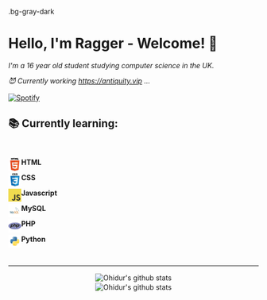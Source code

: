 .bg-gray-dark

# Hello, I'm Ragger - Welcome! 👋

_I'm a 16 year old student studying computer science in the UK._

_😈 Currently working https://antiquity.vip ..._
<br />
<br />
[![Spotify](https://my-site-omega.vercel.app/api/spotify)](https://open.spotify.com/user/hkgmzhjemhzlah3aizhv3jcsp)
<br />
## 📚 Currently learning:
<br />

**HTML** <img align="left" alt="HTML5" width="26px" src="https://raw.githubusercontent.com/github/explore/80688e429a7d4ef2fca1e82350fe8e3517d3494d/topics/html/html.png" />

**CSS** <img align="left" alt="CSS3" width="26px" src="https://raw.githubusercontent.com/github/explore/80688e429a7d4ef2fca1e82350fe8e3517d3494d/topics/css/css.png" />

**Javascript** <img align="left" alt="JavaScript" width="26px" src="https://raw.githubusercontent.com/github/explore/80688e429a7d4ef2fca1e82350fe8e3517d3494d/topics/javascript/javascript.png" />

**MySQL** <img align="left" alt="MySQL" width="26px" src="https://raw.githubusercontent.com/github/explore/80688e429a7d4ef2fca1e82350fe8e3517d3494d/topics/mysql/mysql.png" />

**PHP** <img align="left" alt="MySQL" width="26px" src="https://raw.githubusercontent.com/github/explore/80688e429a7d4ef2fca1e82350fe8e3517d3494d/topics/php/php.png" />

**Python** <img align="left" alt="CSS3" width="26px" src="https://raw.githubusercontent.com/github/explore/80688e429a7d4ef2fca1e82350fe8e3517d3494d/topics/python/python.png" />

<br />

---

<p align='center'>
  <img align="center" src="https://github-readme-stats.vercel.app/api?username=aksel-rag&show_icons=true&theme=calm&line_height=21" alt="Ohidur's github stats"/>
  <br />
  <img align="center" src="https://github-readme-stats.vercel.app/api/top-langs/?username=aksel-rag&theme=calm&hide_langs_below=1&layout=compact" alt="Ohidur's github stats"/>
</p>
